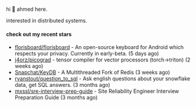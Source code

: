 hi 👋 ahmed here.

interested in distributed systems.

#### check out my recent stars

- [florisboard/florisboard](https://github.com/florisboard/florisboard) - An open-source keyboard for Android which respects your privacy. Currently in early-beta. (5 days ago)
- [j4orz/picograd](https://github.com/j4orz/picograd) - tensor compiler for vector processors (torch-&gt;triton) (2 weeks ago)
- [Snapchat/KeyDB](https://github.com/Snapchat/KeyDB) - A Multithreaded Fork of Redis (3 weeks ago)
- [ryanstout/question_to_sql](https://github.com/ryanstout/question_to_sql) - Ask english questions about your snowflake data, get SQL answers. (3 months ago)
- [mxssl/sre-interview-prep-guide](https://github.com/mxssl/sre-interview-prep-guide) - Site Reliability Engineer Interview Preparation Guide (3 months ago)

